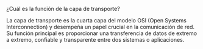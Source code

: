 ¿Cuál es la función de la capa de transporte?

La capa de transporte es la cuarta capa del modelo OSI (Open Systems Interconnection) y desempeña un papel crucial en la comunicación de red. Su función principal es proporcionar una transferencia de datos de extremo a extremo, confiable y transparente entre dos sistemas o aplicaciones.